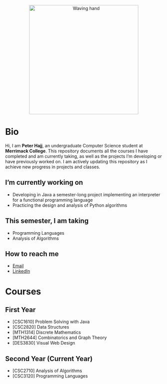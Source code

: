 <p align="center">
  <img src="https://media3.giphy.com/media/v1.Y2lkPTc5MGI3NjExOWkyZXQ3OXlpaHg0ZHlvaDdsd2w5bTk3dzBpMHFleXJ3eWs1ejhiayZlcD12MV9pbnRlcm5hbF9naWZfYnlfaWQmY3Q9Zw/ASd0Ukj0y3qMM/giphy.gif" width="350" alt="Waving hand">
</p>

# Bio
Hi, I am **Peter Hajj**, an undergraduate Computer Science student at **Merrimack College**. This repository documents all the courses I have completed and am currently taking, as well as the projects I’m developing or have previously worked on. I am actively updating this repository as I achieve new progress in projects and classes.

## I’m currently working on
* Developing in Java a semester-long project implementing an interpreter for a functional programming language  
* Practicing the design and analysis of Python algorithms

## This semester, I am taking
* Programming Languages  
* Analysis of Algorithms

## How to reach me
* [Email](mailto:hajjp@merrimack.edu)  
* [LinkedIn](https://www.linkedin.com/in/hajjpeter/)

# Courses

## First Year
* [CSC1610] Problem Solving with Java  
* [CSC2820] Data Structures  
* [MTH1314] Discrete Mathematics  
* [MTH2644] Combinatorics and Graph Theory  
* [DES3830] Visual Web Design

## Second Year (Current Year)
* [CSC2710] Analysis of Algorithms  
* [CSC3120] Programming Languages
